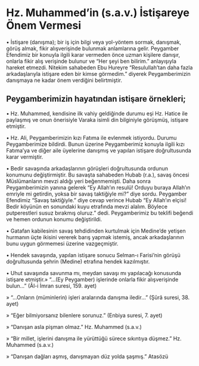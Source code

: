 # **Hz. Muhammed’in (s.a.v.) İstişareye Önem Vermesi**

• İstişare (danışma); bir iş için bilgi veya yol-yöntem sormak, danışmak, görüş almak, fikir alışverişinde bulunmak anlamlarına gelir. Peygamber Efendimiz bir konuyla ilgili karar vermeden önce uzman kişilere danışır, onlarla fikir alış verişinde bulunur ve “Her şeyi ben bilirim.” anlayışıyla hareket etmezdi. Nitekim sahabeden Ebu Hureyre “Resulullah’tan daha fazla arkadaşlarıyla istişare eden bir kimse görmedim.” diyerek Peygamberimizin danışmaya ne kadar önem verdiğini belirtmiştir.

## **Peygamberimizin hayatından istişare örnekleri;**

• Hz. Muhammed, kendisine ilk vahiy geldiğinde durumu eşi Hz. Hatice ile paylaşmış ve onun önerisiyle Varaka isimli din bilginiyle görüşmüş, istişare etmiştir.

• Hz. Ali, Peygamberimizin kızı Fatıma ile evlenmek istiyordu. Durumu Peygamberimize bildirdi. Bunun üzerine Peygamberimiz konuyla ilgili kızı Fatıma’ya ve diğer aile üyelerine danışmış ve yapılan istişare doğrultusunda karar vermiştir.

• Bedir savaşında arkadaşlarının görüşleri doğrultusunda ordunun konumunu değiştirmiştir. Bu savaşta sahabeden Hubab (r.a.), savaş öncesi Müslümanların mevzi aldığı yeri beğenmemişti. Daha sonra Peygamberimizin yanına gelerek “Ey Allah’ın resulü! Orduyu buraya Allah’ın emriyle mi getirdin, yoksa bir savaş taktiğiyle mi?” diye sordu. Peygamber Efendimiz “Savaş taktiğiyle.” diye cevap verince Hubab “Ey Allah’ın elçisi! Bedir köyünün en sonundaki kuyu etrafında mevzi alalım. Böylece putperestleri susuz bırakmış oluruz.” dedi. Peygamberimiz bu teklifi beğendi ve hemen ordunun konumu değiştirildi.

• Gatafan kabilesinin savaş tehdidinden kurtulmak için Medine’de yetişen hurmanın üçte ikisini vererek barış yapmak istemiş, ancak arkadaşlarının bunu uygun görmemesi üzerine vazgeçmiştir.

• Hendek savaşında, yapılan istişare sonucu Selman-ı Farisi’nin görüşü doğrultusunda şehrin (Medine) etrafına hendek kazılmıştır.

• Uhut savaşında savunma mı, meydan savaşı mı yapılacağı konusunda istişare etmiştir.» “…(Ey Peygamber) işlerinde onlarla fikir alışverişinde bulun…” (Âl-i İmran suresi, 159. ayet)

» “…Onların (müminlerin) işleri aralarında danışma iledir…” (Şûrâ suresi, 38. ayet)

» “Eğer bilmiyorsanız bilenlere sorunuz.” (Enbiya suresi, 7. ayet)

» “Danışan asla pişman olmaz.” Hz. Muhammed (s.a.v.)

» “Bir millet, işlerini danışma ile yürüttüğü sürece sıkıntıya düşmez.” Hz. Muhammed (s.a.v.)

» “Danışan dağları aşmış, danışmayan düz yolda şaşmış.” Atasözü
